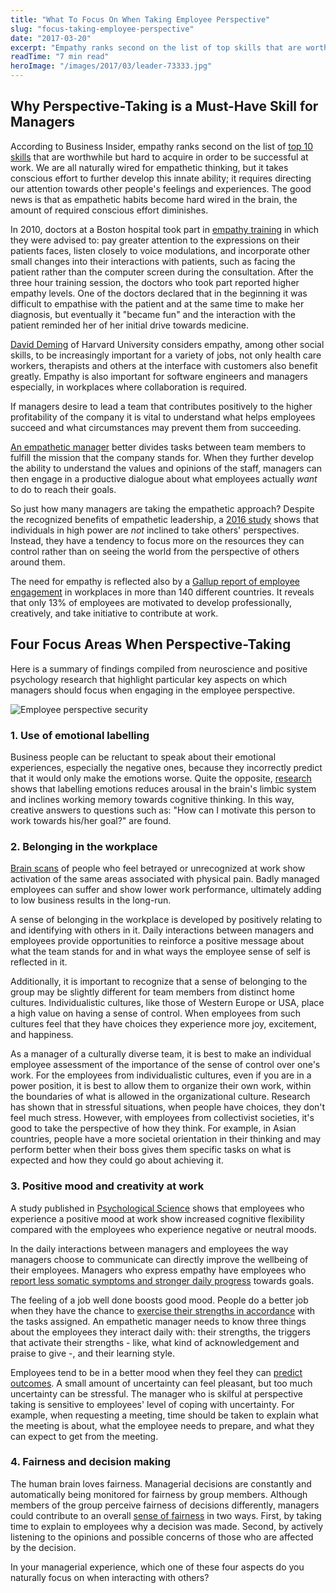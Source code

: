 ```yaml
---
title: "What To Focus On When Taking Employee Perspective"
slug: "focus-taking-employee-perspective"
date: "2017-03-20"
excerpt: "Empathy ranks second on the list of top skills that are worthwhile but hard to acquire. Here are four key focus areas for managers when taking employee perspective to improve team performance and workplace engagement."
readTime: "7 min read"
heroImage: "/images/2017/03/leader-73333.jpg"
---
```


## Why Perspective-Taking is a Must-Have Skill for Managers

According to Business Insider, empathy ranks second on the list of [top 10 skills](http://www.businessinsider.com/skills-that-pay-off-forever-2015-6) that are worthwhile but hard to acquire in order to be successful at work. We are all naturally wired for empathetic thinking, but it takes conscious effort to further develop this innate ability; it requires directing our attention towards other people's feelings and experiences. The good news is that as empathetic habits become hard wired in the brain, the amount of required conscious effort diminishes.

In 2010, doctors at a Boston hospital took part in [empathy training](https://www.amazon.com/Empathy-Why-Matters-How-Get/dp/0399171401/ref=sr_1_1?ie=UTF8&qid=1490015108&sr=8-1&keywords=Roman+Krznaric+empathy+why+it+matters+and+how+to+get+it) in which they were advised to: pay greater attention to the expressions on their patients faces, listen closely to voice modulations, and incorporate other small changes into their interactions with patients, such as facing the patient rather than the computer screen during the consultation. After the three hour training session, the doctors who took part reported higher empathy levels. One of the doctors declared that in the beginning it was difficult to empathise with the patient and at the same time to make her diagnosis, but eventually it "became fun" and the interaction with the patient reminded her of her initial drive towards medicine.

[David Deming](http://www.economist.com/news/special-report/21714171-companies-are-embracing-learning-core-skill-what-employers-can-do-encourage-their) of Harvard University considers empathy, among other social skills, to be increasingly important for a variety of jobs, not only health care workers, therapists and others at the interface with customers also benefit greatly. Empathy is also important for software engineers and managers especially, in workplaces where collaboration is required.

If managers desire to lead a team that contributes positively to the higher profitability of the company it is vital to understand what helps employees succeed and what circumstances may prevent them from succeeding.

[An empathetic manager](http://www.nature.com/scientificamericanmind/journal/v18/n4/full/scientificamericanmind0807-22.html) better divides tasks between team members to fulfill the mission that the company stands for. When they further develop the ability to understand the values and opinions of the staff, managers can then engage in a productive dialogue about what employees actually *want* to do to reach their goals.

So just how many managers are taking the empathetic approach? Despite the recognized benefits of empathetic leadership, a [2016 study](http://journals.sagepub.com/doi/abs/10.1177/0146167216636628) shows that individuals in high power are *not* inclined to take others' perspectives. Instead, they have a tendency to focus more on the resources they can control rather than on seeing the world from the perspective of others around them.

The need for empathy is reflected also by a [Gallup report of employee engagement](http://www.gallup.com/services/176735/state-global-workplace.aspx) in workplaces in more than 140 different countries. It reveals that only 13% of employees are motivated to develop professionally, creatively, and take initiative to contribute at work.

## Four Focus Areas When Perspective-Taking

Here is a summary of findings compiled from neuroscience and positive psychology research that highlight particular key aspects on which managers should focus when engaging in the employee perspective.

![Employee perspective security](/images/2017/03/security-1273883_1920.jpg)

### 1. Use of emotional labelling

Business people can be reluctant to speak about their emotional experiences, especially the negative ones, because they incorrectly predict that it would only make the emotions worse. Quite the opposite, [research](http://www.scn.ucla.edu/pdf/Lieberman(InPress)Neuroleadership.pdf) shows that labelling emotions reduces arousal in the brain's limbic system and inclines working memory towards cognitive thinking. In this way, creative answers to questions such as: "How can I motivate this person to work towards his/her goal?" are found.

### 2. Belonging in the workplace

[Brain scans](http://www.scn.ucla.edu/pdf/Pains&Pleasures(2008).pdf) of people who feel betrayed or unrecognized at work show activation of the same areas associated with physical pain. Badly managed employees can suffer and show lower work performance, ultimately adding to low business results in the long-run.

A sense of belonging in the workplace is developed by positively relating to and identifying with others in it. Daily interactions between managers and employees provide opportunities to reinforce a positive message about what the team stands for and in what ways the employee sense of self is reflected in it.

Additionally, it is important to recognize that a sense of belonging to the group may be slightly different for team members from distinct home cultures. Individualistic cultures, like those of Western Europe or USA, place a high value on having a sense of control. When employees from such cultures feel that they have choices they experience more joy, excitement, and happiness.

As a manager of a culturally diverse team, it is best to make an individual employee assessment of the importance of the sense of control over one's work. For the employees from individualistic cultures, even if you are in a power position, it is best to allow them to organize their own work, within the boundaries of what is allowed in the organizational culture. Research has shown that in stressful situations, when people have choices, they don't feel much stress. However, with employees from collectivist societies, it's good to take the perspective of how they think. For example, in Asian countries, people have a more societal orientation in their thinking and may perform better when their boss gives them specific tasks on what is expected and how they could go about achieving it.

### 3. Positive mood and creativity at work

A study published in [Psychological Science](http://journals.sagepub.com/doi/abs/10.1177/0956797610387441) shows that employees who experience a positive mood at work show increased cognitive flexibility compared with the employees who experience negative or neutral moods.

In the daily interactions between managers and employees the way managers choose to communicate can directly improve the wellbeing of their employees. Managers who express empathy have employees who [report less somatic symptoms and stronger daily progress](http://ink.library.smu.edu.sg/cgi/viewcontent.cgi?article=3964&context=lkcsb_research) towards goals.

The feeling of a job well done boosts good mood. People do a better job when they have the chance to [exercise their strengths in accordance](https://hbr.org/2005/03/what-great-managers-do) with the tasks assigned. An empathetic manager needs to know three things about the employees they interact daily with: their strengths, the triggers that activate their strengths - like, what kind of acknowledgement and praise to give -, and their learning style.

Employees tend to be in a better mood when they feel they can [predict outcomes](https://www.amazon.com/Quiet-Leadership-Steps-Transforming-Performance-ebook/dp/B000XUBC04/ref=sr_1_1?ie=UTF8&qid=1490015502&sr=8-1&keywords=david+rock+quiet+leadership). A small amount of uncertainty can feel pleasant, but too much uncertainty can be stressful. The manager who is skilful at perspective taking is sensitive to employees' level of coping with uncertainty. For example, when requesting a meeting, time should be taken to explain what the meeting is about, what the employee needs to prepare, and what they can expect to get from the meeting.

### 4. Fairness and decision making

The human brain loves fairness. Managerial decisions are constantly and automatically being monitored for fairness by group members. Although members of the group perceive fairness of decisions differently, managers could contribute to an overall [sense of fairness](https://hbr.org/2006/03/why-its-so-hard-to-be-fair) in two ways. First, by taking time to explain to employees why a decision was made. Second, by actively listening to the opinions and possible concerns of those who are affected by the decision.

In your managerial experience, which one of these four aspects do you naturally focus on when interacting with others?